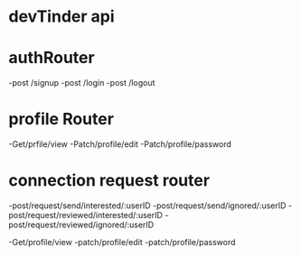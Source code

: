 # devTinder api

# authRouter
 -post /signup
 -post /login
 -post /logout

# profile Router
-Get/prfile/view
-Patch/profile/edit
-Patch/profile/password

# connection request router
 -post/request/send/interested/:userID
 -post/request/send/ignored/:userID
 -post/request/reviewed/interested/:userID
 -post/request/reviewed/ignored/:userID



  -Get/profile/view
  -patch/profile/edit
  -patch/profile/password

